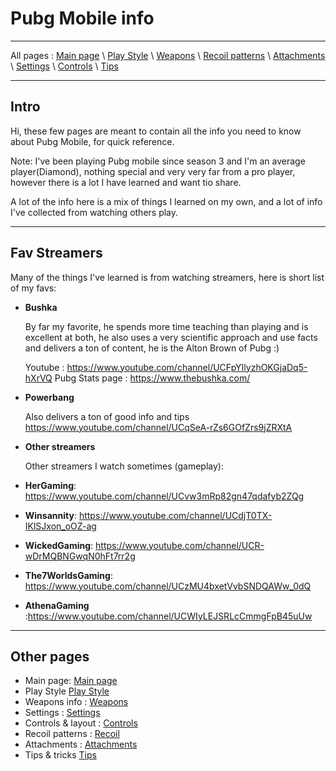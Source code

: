 # Pubg Mobile info

---

All pages : [Main page](/index.md) \ [Play Style](/play_style.md) \ [Weapons](/weapons.md) \ [Recoil patterns](/recoil.md) \ [Attachments](/attachments.md) \ [Settings](/settings) \ [Controls](/controls.md) \ [Tips](/tips.md)

---

## Intro

Hi, these few pages are meant to contain all the info you need to know about Pubg Mobile, for quick reference.

Note: I've been playing Pubg mobile since season 3 and I'm an average player(Diamond), nothing special and very very far from a pro player, however there is a lot I have learned and want tio share.

A lot of the info here is a mix of things I learned on my own, and a lot of info I've collected from watching others play.

---

## Fav Streamers

Many of the things I've learned is from watching streamers, here is short list of my favs:

- **Bushka**

  By far my favorite, he spends more time teaching than playing and is excellent at both, he also uses a very scientific approach and use facts and delivers a ton of content, he is the Alton Brown of Pubg :)

  Youtube : <https://www.youtube.com/channel/UCFpYIlyzhOKGjaDq5-hXrVQ>
  Pubg Stats page : <https://www.thebushka.com/>

- **Powerbang**

  Also delivers a ton of good info and tips
  <https://www.youtube.com/channel/UCqSeA-rZs6GOfZrs9jZRXtA>

- **Other streamers**

  Other streamers I watch sometimes (gameplay):
- **HerGaming**: <https://www.youtube.com/channel/UCvw3mRp82gn47qdafyb2ZQg>
- **Winsannity**: <https://www.youtube.com/channel/UCdjT0TX-IKlSJxon_oOZ-ag>
- **WickedGaming**: <https://www.youtube.com/channel/UCR-wDrMQBNGwqN0hFt7rr2g>
- **The7WorldsGaming**: <https://www.youtube.com/channel/UCzMU4bxetVvbSNDQAWw_0dQ>
- **AthenaGaming** :<https://www.youtube.com/channel/UCWIyLEJSRLcCmmgFpB45uUw>

---

## Other pages

- Main page: [Main page](/index.md)
- Play Style [Play Style](/play_style.md)
- Weapons info : [Weapons](/weapons.md)
- Settings : [Settings](/settings.md)
- Controls & layout : [Controls](/controls.md)
- Recoil patterns : [Recoil](/recoil.md)
- Attachments : [Attachments](/attachments.md)
- Tips & tricks [Tips](/tips.md)
